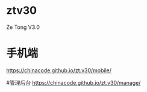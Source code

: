 # ztv30
Ze Tong V3.0

# 手机端
https://chinacode.github.io/zt.v30/mobile/

#管理后台
https://chinacode.github.io/zt.v30/manage/
